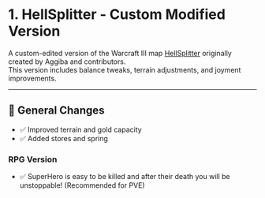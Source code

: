 # 1. HellSplitter - Custom Modified Version

A custom-edited version of the Warcraft III map [HellSplitter](https://www.hiveworkshop.com/threads/hellsplitter-updated.324570/) originally created by Aggiba and contributors.  
This version includes balance tweaks, terrain adjustments, and joyment improvements.


---

## 🔧 General Changes 

- ✅ Improved terrain and gold capacity
- ✅ Added stores and spring

  
### RPG Version
- ✅ SuperHero is easy to be killed and after their death you will be unstoppable! (Recommended for PVE)
